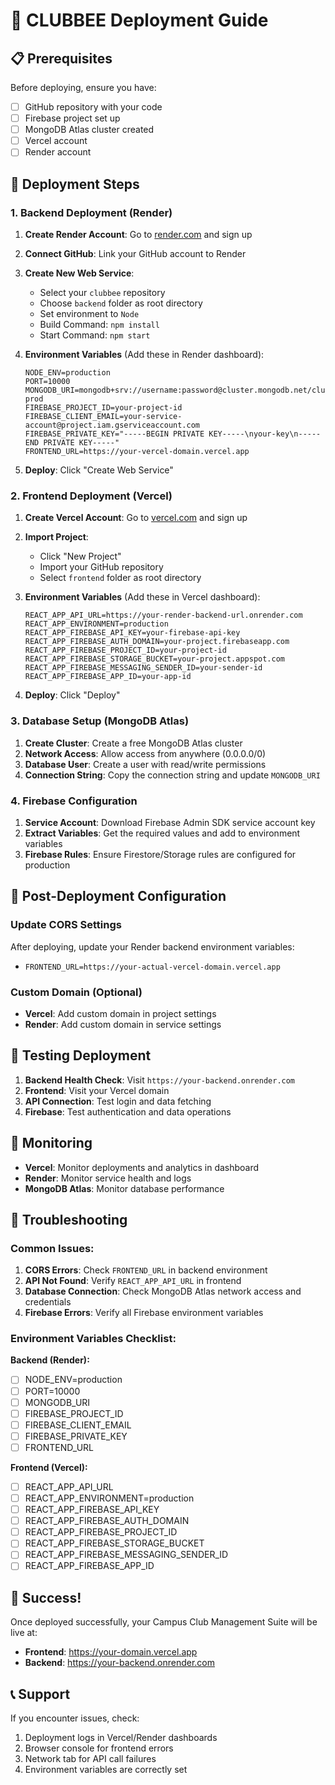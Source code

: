 # 🚀 CLUBBEE Deployment Guide

## 📋 Prerequisites

Before deploying, ensure you have:
- [ ] GitHub repository with your code
- [ ] Firebase project set up
- [ ] MongoDB Atlas cluster created
- [ ] Vercel account
- [ ] Render account

## 🎯 Deployment Steps

### 1. **Backend Deployment (Render)**

1. **Create Render Account**: Go to [render.com](https://render.com) and sign up
2. **Connect GitHub**: Link your GitHub account to Render
3. **Create New Web Service**:
   - Select your `clubbee` repository
   - Choose `backend` folder as root directory
   - Set environment to `Node`
   - Build Command: `npm install`
   - Start Command: `npm start`

4. **Environment Variables** (Add these in Render dashboard):
   ```
   NODE_ENV=production
   PORT=10000
   MONGODB_URI=mongodb+srv://username:password@cluster.mongodb.net/clubbee-prod
   FIREBASE_PROJECT_ID=your-project-id
   FIREBASE_CLIENT_EMAIL=your-service-account@project.iam.gserviceaccount.com
   FIREBASE_PRIVATE_KEY="-----BEGIN PRIVATE KEY-----\nyour-key\n-----END PRIVATE KEY-----"
   FRONTEND_URL=https://your-vercel-domain.vercel.app
   ```

5. **Deploy**: Click "Create Web Service"

### 2. **Frontend Deployment (Vercel)**

1. **Create Vercel Account**: Go to [vercel.com](https://vercel.com) and sign up
2. **Import Project**: 
   - Click "New Project"
   - Import your GitHub repository
   - Select `frontend` folder as root directory

3. **Environment Variables** (Add these in Vercel dashboard):
   ```
   REACT_APP_API_URL=https://your-render-backend-url.onrender.com
   REACT_APP_ENVIRONMENT=production
   REACT_APP_FIREBASE_API_KEY=your-firebase-api-key
   REACT_APP_FIREBASE_AUTH_DOMAIN=your-project.firebaseapp.com
   REACT_APP_FIREBASE_PROJECT_ID=your-project-id
   REACT_APP_FIREBASE_STORAGE_BUCKET=your-project.appspot.com
   REACT_APP_FIREBASE_MESSAGING_SENDER_ID=your-sender-id
   REACT_APP_FIREBASE_APP_ID=your-app-id
   ```

4. **Deploy**: Click "Deploy"

### 3. **Database Setup (MongoDB Atlas)**

1. **Create Cluster**: Create a free MongoDB Atlas cluster
2. **Network Access**: Allow access from anywhere (0.0.0.0/0)
3. **Database User**: Create a user with read/write permissions
4. **Connection String**: Copy the connection string and update `MONGODB_URI`

### 4. **Firebase Configuration**

1. **Service Account**: Download Firebase Admin SDK service account key
2. **Extract Variables**: Get the required values and add to environment variables
3. **Firebase Rules**: Ensure Firestore/Storage rules are configured for production

## 🔧 Post-Deployment Configuration

### Update CORS Settings
After deploying, update your Render backend environment variables:
- `FRONTEND_URL=https://your-actual-vercel-domain.vercel.app`

### Custom Domain (Optional)
- **Vercel**: Add custom domain in project settings
- **Render**: Add custom domain in service settings

## 🧪 Testing Deployment

1. **Backend Health Check**: Visit `https://your-backend.onrender.com`
2. **Frontend**: Visit your Vercel domain
3. **API Connection**: Test login and data fetching
4. **Firebase**: Test authentication and data operations

## 📱 Monitoring

- **Vercel**: Monitor deployments and analytics in dashboard
- **Render**: Monitor service health and logs
- **MongoDB Atlas**: Monitor database performance

## 🚨 Troubleshooting

### Common Issues:
1. **CORS Errors**: Check `FRONTEND_URL` in backend environment
2. **API Not Found**: Verify `REACT_APP_API_URL` in frontend
3. **Database Connection**: Check MongoDB Atlas network access and credentials
4. **Firebase Errors**: Verify all Firebase environment variables

### Environment Variables Checklist:

**Backend (Render):**
- [ ] NODE_ENV=production
- [ ] PORT=10000
- [ ] MONGODB_URI
- [ ] FIREBASE_PROJECT_ID
- [ ] FIREBASE_CLIENT_EMAIL
- [ ] FIREBASE_PRIVATE_KEY
- [ ] FRONTEND_URL

**Frontend (Vercel):**
- [ ] REACT_APP_API_URL
- [ ] REACT_APP_ENVIRONMENT=production
- [ ] REACT_APP_FIREBASE_API_KEY
- [ ] REACT_APP_FIREBASE_AUTH_DOMAIN
- [ ] REACT_APP_FIREBASE_PROJECT_ID
- [ ] REACT_APP_FIREBASE_STORAGE_BUCKET
- [ ] REACT_APP_FIREBASE_MESSAGING_SENDER_ID
- [ ] REACT_APP_FIREBASE_APP_ID

## 🎉 Success!

Once deployed successfully, your Campus Club Management Suite will be live at:
- **Frontend**: https://your-domain.vercel.app
- **Backend**: https://your-backend.onrender.com

## 📞 Support

If you encounter issues, check:
1. Deployment logs in Vercel/Render dashboards
2. Browser console for frontend errors
3. Network tab for API call failures
4. Environment variables are correctly set
